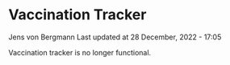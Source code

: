 Vaccination Tracker
================
Jens von Bergmann
Last updated at 28 December, 2022 - 17:05

Vaccination tracker is no longer functional.
